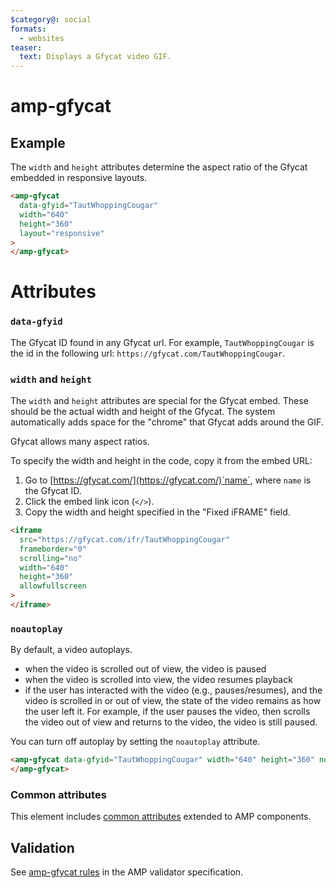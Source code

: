 ```yaml
---
$category@: social
formats:
  - websites
teaser:
  text: Displays a Gfycat video GIF.
---
```


<!---
Copyright 2016 The AMP HTML Authors. All Rights Reserved.

Licensed under the Apache License, Version 2.0 (the "License");
you may not use this file except in compliance with the License.
You may obtain a copy of the License at

      http://www.apache.org/licenses/LICENSE-2.0

Unless required by applicable law or agreed to in writing, software
distributed under the License is distributed on an "AS-IS" BASIS,
WITHOUT WARRANTIES OR CONDITIONS OF ANY KIND, either express or implied.
See the License for the specific language governing permissions and
limitations under the License.
-->

# amp-gfycat

## Example

The `width` and `height` attributes determine the aspect ratio of the Gfycat embedded in responsive layouts.

```html
<amp-gfycat
  data-gfyid="TautWhoppingCougar"
  width="640"
  height="360"
  layout="responsive"
>
</amp-gfycat>
```

# Attributes

### `data-gfyid`

The Gfycat ID found in any Gfycat url. For example, `TautWhoppingCougar` is the
id in the following url: `https://gfycat.com/TautWhoppingCougar`.

### `width` and `height`

The `width` and `height` attributes are special for the Gfycat embed. These
should be the actual width and height of the Gfycat. The system automatically
adds space for the "chrome" that Gfycat adds around the GIF.

Gfycat allows many aspect ratios.

To specify the width and height in the code, copy it from the embed URL:

1.  Go to [https://gfycat.com/](https://gfycat.com/)`name`, where `name` is the
    Gfycat ID.
2.  Click the embed link icon (`</>`).
3.  Copy the width and height specified in the "Fixed iFRAME" field.

```html
<iframe
  src="https://gfycat.com/ifr/TautWhoppingCougar"
  frameborder="0"
  scrolling="no"
  width="640"
  height="360"
  allowfullscreen
>
</iframe>
```

### `noautoplay`

By default, a video autoplays.

-   when the video is scrolled out of view, the video is paused
-   when the video is scrolled into view, the video resumes playback
-   if the user has interacted with the video (e.g., pauses/resumes), and the
    video is scrolled in or out of view, the state of the video remains as how
    the user left it. For example, if the user pauses the video, then scrolls
    the video out of view and returns to the video, the video is still paused.

You can turn off autoplay by setting the `noautoplay` attribute.

```html
<amp-gfycat data-gfyid="TautWhoppingCougar" width="640" height="360" noautoplay>
</amp-gfycat>
```

### Common attributes

This element includes [common attributes](https://amp.dev/documentation/guides-and-tutorials/learn/common_attributes)
extended to AMP components.

## Validation

See [amp-gfycat rules](https://github.com/ampproject/amphtml/blob/master/extensions/amp-gfycat/validator-amp-gfycat.protoascii) in the AMP validator specification.

